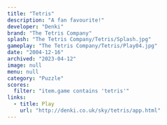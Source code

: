 ```yaml
---
title: "Tetris"
description: "A fan favourite!"
developer: "Denki"
brand: "The Tetris Company"
splash: "The Tetris Company/Tetris/Splash.jpg"
gameplay: "The Tetris Company/Tetris/Play04.jpg"
date: "2004-12-16"
archived: "2023-04-12"
image: null
menu: null
category: "Puzzle"
scores:
  filter: "item.game contains 'tetris'"
links:
  - title: Play
    url: "http://denki.co.uk/sky/tetris/app.html"
---
```

